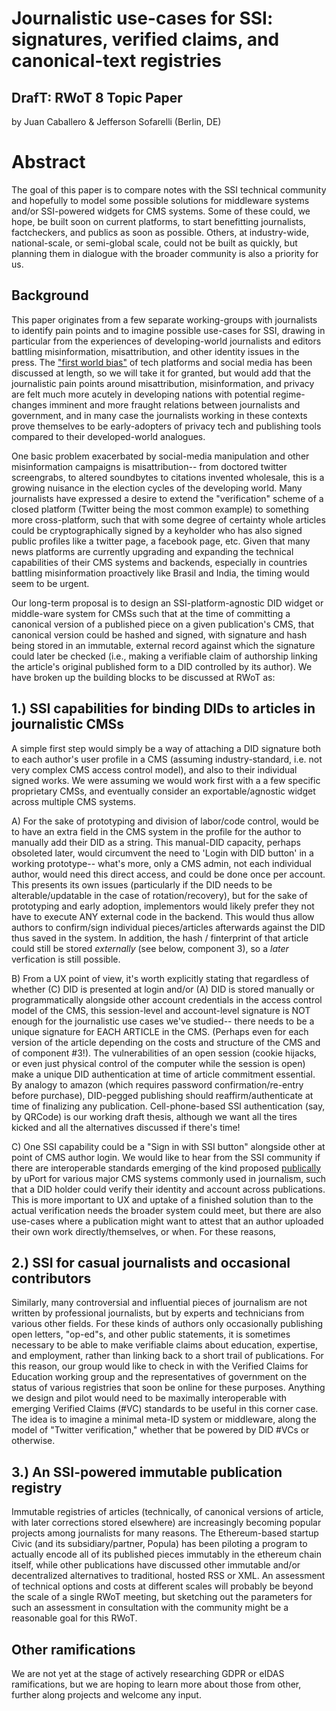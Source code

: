 # Journalistic use-cases for SSI:  signatures, verified claims, and canonical-text registries

## DrafT: RWoT 8 Topic Paper

by Juan Caballero & Jefferson Sofarelli (Berlin, DE)

# Abstract

The goal of this paper is to compare notes with the SSI technical community and hopefully to model some possible solutions for middleware systems and/or SSI-powered widgets for CMS systems.  Some of these could, we hope, be built soon on current platforms, to start benefitting journalists, factcheckers, and publics as soon as possible.  Others, at industry-wide, national-scale, or semi-global scale, could not be built as quickly, but planning them in dialogue with the broader community is also a priority for us. 

## Background

This paper originates from a few separate working-groups with journalists to identify pain points and to imagine possible use-cases for SSI, drawing in particular from the experiences of developing-world journalists and editors battling misinformation, misattribution, and other identity issues in the press.  The ["first world bias"](https://motherboard.vice.com/en_us/article/pakxby/silicon-valley-is-inserting-its-biases-into-nearly-every-technology-we-use) of tech platforms and social media has been discussed at length, so we will take it for granted, but would add that the journalistic pain points around misattribution, misinformation, and privacy are felt much more acutely in developing nations with potential regime-changes imminent and more fraught relations between journalists and government, and in many case the journalists working in these contexts prove themselves to be early-adopters of privacy tech and publishing tools compared to their developed-world analogues.

One basic problem exacerbated by social-media manipulation and other misinformation campaigns is misattribution-- from doctored twitter screengrabs, to altered soundbytes to citations invented wholesale, this is a growing nuisance in the election cycles of the developing world.  Many journalists have expressed a desire to extend the "verification" scheme of a closed platform (Twitter being the most common example) to something more cross-platform, such that with some degree of certainty whole articles could be cryptographically signed by a keyholder who has also signed public profiles like a twitter page, a facebook page, etc.  Given that many news platforms are currently upgrading and expanding the technical capabilities of their CMS systems and backends, especially in countries battling misinformation proactively like Brasil and India, the timing would seem to be urgent.

Our long-term proposal is to design an SSI-platform-agnostic DID widget or middle-ware system for CMSs such that at the time of committing a canonical version of a published piece on a given publication's CMS, that canonical version could be hashed and signed, with signature and hash being stored in an immutable, external record against which the signature could later be checked (i.e., making a verifiable claim of authorship linking the article's original published form to a DID controlled by its author).  We have broken up the building blocks to be discussed at RWoT as:

## 1.) SSI capabilities for binding DIDs to articles in journalistic CMSs

A simple first step would simply be a way of attaching a DID signature both to each author's user profile in a CMS (assuming industry-standard, i.e. not very complex CMS access control model), and also to their individual signed works.  We were assuming we would work first with a a few specific proprietary CMSs, and eventually consider an exportable/agnostic widget across multiple CMS systems.



A) For the sake of prototyping and division of labor/code control, would be to have an extra field in the CMS system in the profile for the author to manually add their DID as a string. This manual-DID capacity, perhaps obsoleted later, would circumvent the need to 'Login with DID button' in a working prototype-- what's more, only a CMS admin, not each individual author, would need this direct access, and could be done once per account.  This presents its own issues (particularly if the DID needs to be alterable/updatable in the case of rotation/recovery), but for the sake of prototyping and early adoption, implementors would likely prefer they not have to execute ANY external code in the backend. This would thus allow authors to confirm/sign individual pieces/articles afterwards against the DID thus saved in the system. In addition, the hash / finterprint of that article could still be stored *externally* (see below, component 3), so a *later* verfication is still possible. 

B) From a UX point of view, it's worth explicitly stating that regardless of whether (C) DID is presented at login and/or (A) DID is stored manually or programmatically alongside other account credentials in the access control model of the CMS, this session-level and account-level signature is NOT enough for the journalistic use cases we've studied-- there needs to be a unique signature for EACH ARTICLE in the CMS.  (Perhaps even for each version of the article depending on the costs and structure of the CMS and of component #3!).  The vulnerabilities of an open session (cookie hijacks, or even just physical control of the computer while the session is open) make a unique DID authentication at time of article commitment essential. By analogy to amazon (which requires password confirmation/re-entry before purchase), DID-pegged publishing should reaffirm/authenticate at time of finalizing any publication.  Cell-phone-based SSI authentication (say, by QRCode) is our working draft thesis, although we want all the tires kicked and all the alternatives discussed if there's time!

C) One SSI capability could be a "Sign in with SSI button" alongside other at point of CMS author login.  We would like to hear from the SSI community if there are interoperable standards emerging of the kind proposed [publically](https://hackernoon.com/launch-a-decentralized-identity-application-using-the-developer-friendly-uport-react-truffle-box-95d1ddf176ea) by uPort for various major CMS systems commonly used in journalism, such that a DID holder could verify their identity and account across publications.  This is more important to UX and uptake of a finished solution than to the actual verification needs the broader system could meet, but there are also use-cases where a publication might want to attest that an author uploaded their own work directly/themselves, or when.  For these reasons, 

## 2.) SSI for casual journalists and occasional contributors

Similarly, many controversial and influential pieces of journalism are not written by professional journalists, but by experts and technicians from various other fields.  For these kinds of authors only occasionally publishing open letters, "op-ed"s, and other public statements, it is sometimes necessary to be able to make verifiable claims about education, expertise, and employment, rather than linking back to a short trail of publications.  For this reason, our group would like to check in with the Verified Claims for Education working group and the representatives of government on the status of various registries that soon be online for these purposes.  Anything we design and pilot would need to be maximally interoperable with emerging Verified Claims (#VC) standards to be useful in this corner case.  The idea is to imagine a minimal meta-ID system or middleware, along the model of "Twitter verification," whether that be powered by DID #VCs or otherwise. 

## 3.) An SSI-powered immutable publication registry

Immutable registries of articles (technically, of canonical versions of article, with later corrections stored elsewhere) are increasingly becoming popular projects among journalists for many reasons.  The Ethereum-based startup Civic (and its subsidiary/partner, Popula) has been piloting a program to actually encode all of its published pieces immutably in the ethereum chain itself, while other publications have discussed other immutable and/or decentralized alternatives to traditional, hosted RSS or XML.  An assessment of technical options and costs at different scales will probably be beyond the scale of a single RWoT meeting, but sketching out the parameters for such an assessment in consultation with the community might be a reasonable goal for this RWoT.

## Other ramifications

We are not yet at the stage of actively researching GDPR or eIDAS ramifications, but we are hoping to learn more about those from other, further along projects and welcome any input.
